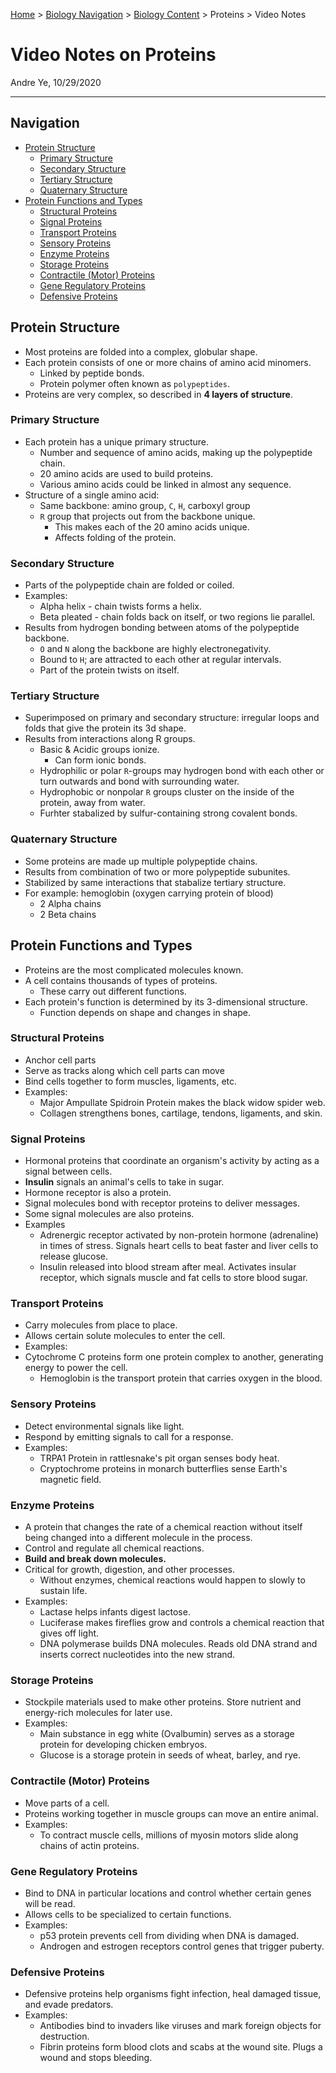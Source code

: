[Home](https://andre-ye.github.io) > [Biology Navigation](https://andre-ye.github.io/biology/biology_navigation) > [Biology Content](https://andre-ye.github.io/biology/biology_navigation#biology-content) > Proteins > Video Notes

# Video Notes on Proteins
Andre Ye, 10/29/2020

---

## Navigation
- [Protein Structure](#protein-structure)
  * [Primary Structure](#primary-structure)
  * [Secondary Structure](#secondary-structure)
  * [Tertiary Structure](#tertiary-structure)
  * [Quaternary Structure](#quaternary-structure)
- [Protein Functions and Types](#protein-functions-and-types)
  * [Structural Proteins](#structural-proteins)
  * [Signal Proteins](#signal-proteins)
  * [Transport Proteins](#transport-proteins)
  * [Sensory Proteins](#sensory-proteins)
  * [Enzyme Proteins](#enzyme-proteins)
  * [Storage Proteins](#storage-proteins)
  * [Contractile (Motor) Proteins](#contractile-motor-proteins)
  * [Gene Regulatory Proteins](#gene-regulatory-proteins)
  * [Defensive Proteins](#defensive-proteins)

## Protein Structure
- Most proteins are folded into a complex, globular shape.
- Each protein consists of one or more chains of amino acid minomers.
  - Linked by peptide bonds.
  - Protein polymer often known as `polypeptides`.
- Proteins are very complex, so described in **4 layers of structure**.

### Primary Structure
  - Each protein has a unique primary structure.
    - Number and sequence of amino acids, making up the polypeptide chain.
    - 20 amino acids are used to build proteins.
    - Various amino acids could be linked in almost any sequence.
  - Structure of a single amino acid:
    - Same backbone: amino group, `C`, `H`, carboxyl group
    - `R` group that projects out from the backbone unique.
      - This makes each of the 20 amino acids unique.
      - Affects folding of the protein.
      
### Secondary Structure
  - Parts of the polypeptide chain are folded or coiled.
  - Examples:
    - Alpha helix - chain twists forms a helix.
    - Beta pleated - chain folds back on itself, or two regions lie parallel.
  - Results from hydrogen bonding between atoms of the polypeptide backbone.
    - `O` and `N` along the backbone are highly electronegativity.
    - Bound to `H`; are attracted to each other at regular intervals.
    - Part of the protein twists on itself.
    
### Tertiary Structure
  - Superimposed on primary and secondary structure: irregular loops and folds that give the protein its 3d shape.
  - Results from interactions along R groups.
    - Basic & Acidic groups ionize.
      - Can form ionic bonds.
    - Hydrophilic or polar `R`-groups may hydrogen bond with each other or turn outwards and bond with surrounding water.
    - Hydrophobic or nonpolar `R` groups cluster on the inside of the protein, away from water.
    - Furhter stabalized by sulfur-containing strong covalent bonds.
    
### Quaternary Structure
  - Some proteins are made up multiple polypeptide chains.
  - Results from combination of two or more polypeptide subunites.
  - Stabilized by same interactions that stabalize tertiary structure.
  - For example: hemoglobin (oxygen carrying protein of blood)
    - 2 Alpha chains
    - 2 Beta chains

## Protein Functions and Types
- Proteins are the most complicated molecules known.
- A cell contains thousands of types of proteins.
  - These carry out different functions.
- Each protein's function is determined by its 3-dimensional structure.
  - Function depends on shape and changes in shape.

### Structural Proteins
- Anchor cell parts
- Serve as tracks along which cell parts can move
- Bind cells together to form muscles, ligaments, etc.
- Examples:
  - Major Ampullate Spidroin Protein makes the black widow spider web.
  - Collagen strengthens bones, cartilage, tendons, ligaments, and skin.

### Signal Proteins
- Hormonal proteins that coordinate an organism's activity by acting as a signal between cells.
- **Insulin** signals an animal's cells to take in sugar.
- Hormone receptor is also a protein.
- Signal molecules bond with receptor proteins to deliver messages.
- Some signal molecules are also proteins.
- Examples
  - Adrenergic receptor activated by non-protein hormone (adrenaline) in times of stress. Signals heart cells to beat faster and liver cells to release glucose.
  - Insulin released into blood stream after meal. Activates insular receptor, which signals muscle and fat cells to store blood sugar.

### Transport Proteins
- Carry molecules from place to place.
- Allows certain solute molecules to enter the cell.
- Examples:
- Cytochrome C proteins form one protein complex to another, generating energy to power the cell.
  - Hemoglobin is the transport protein that carries oxygen in the blood.


### Sensory Proteins
- Detect environmental signals like light.
- Respond by emitting signals to call for a response.
- Examples:
  - TRPA1 Protein in rattlesnake's pit organ senses body heat.
  - Cryptochrome proteins in monarch butterflies sense Earth's magnetic field.

### Enzyme Proteins
- A protein that changes the rate of a chemical reaction without itself being changed into a different molecule in the process.
- Control and regulate all chemical reactions.
- **Build and break down molecules.**
- Critical for growth, digestion, and other processes.
  - Without enzymes, chemical reactions would happen to slowly to sustain life.
- Examples:
  - Lactase helps infants digest lactose.
  - Luciferase makes fireflies grow and controls a chemical reaction that gives off light.
  - DNA polymerase builds DNA molecules. Reads old DNA strand and inserts correct nucleotides into the new strand.

### Storage Proteins
- Stockpile materials used to make other proteins. Store nutrient and energy-rich molecules for later use.
- Examples:
  - Main substance in egg white (Ovalbumin) serves as a storage protein for developing chicken embryos. 
  - Glucose is a storage protein in seeds of wheat, barley, and rye.

### Contractile (Motor) Proteins
- Move parts of a cell.
- Proteins working together in muscle groups can move an entire animal.
- Examples:
  - To contract muscle cells, millions of myosin motors slide along chains of actin proteins.

### Gene Regulatory Proteins
- Bind to DNA in particular locations and control whether certain genes will be read.
- Allows cells to be specialized to certain functions.
- Examples:
  - p53 protein prevents cell from dividing when DNA is damaged.
  - Androgen and estrogen receptors control genes that trigger puberty.

### Defensive Proteins
- Defensive proteins help organisms fight infection, heal damaged tissue, and evade predators.
- Examples:
  - Antibodies bind to invaders like viruses and mark foreign objects for destruction.
  - Fibrin proteins form blood clots and scabs at the wound site. Plugs a wound and stops bleeding.










